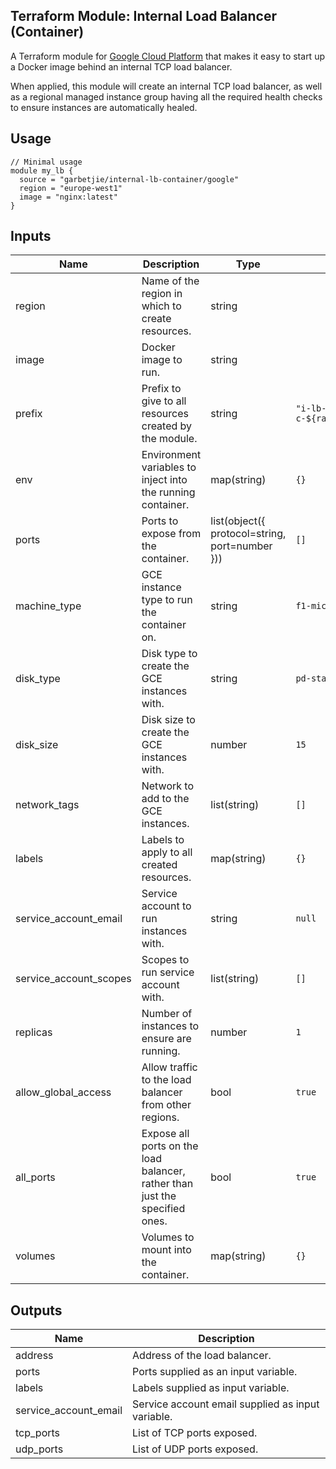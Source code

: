 Terraform Module: Internal Load Balancer (Container)
----------------------------------------------------

A Terraform module for [Google Cloud Platform](https://cloud.google.com/) that makes it easy to start up a Docker image
behind an internal TCP load balancer.

When applied, this module will create an internal TCP load balancer, as well as a regional managed instance group having
all the required health checks to ensure instances are automatically healed. 

## Usage

```hcl-terraform
// Minimal usage
module my_lb {
  source = "garbetjie/internal-lb-container/google"
  region = "europe-west1"
  image = "nginx:latest"
}
```

## Inputs

| Name                   | Description                                                                 | Type                                           | Default                                                  | Required |
|------------------------|-----------------------------------------------------------------------------|------------------------------------------------|----------------------------------------------------------|----------|
| region                 | Name of the region in which to create resources.                            | string                                         |                                                          | Yes      |
| image                  | Docker image to run.                                                        | string                                         |                                                          | Yes      |
| prefix                 | Prefix to give to all resources created by the module.                      | string                                         | `"i-lb-c-${random_id.default_prefix.hex}-${var.region}"` | No       |
| env                    | Environment variables to inject into the running container.                 | map(string)                                    | `{}`                                                     | No       |
| ports                  | Ports to expose from the container.                                         | list(object({ protocol=string, port=number })) | `[]`                                                     | No       |
| machine_type           | GCE instance type to run the container on.                                  | string                                         | `f1-micro`                                               | No       |
| disk_type              | Disk type to create the GCE instances with.                                 | string                                         | `pd-standard`                                            | No       |
| disk_size              | Disk size to create the GCE instances with.                                 | number                                         | `15`                                                     | No       |
| network_tags           | Network to add to the GCE instances.                                        | list(string)                                   | `[]`                                                     | No       |
| labels                 | Labels to apply to all created resources.                                   | map(string)                                    | `{}`                                                     | No       |
| service_account_email  | Service account to run instances with.                                      | string                                         | `null`                                                   | No       |
| service_account_scopes | Scopes to run service account with.                                         | list(string)                                   | `[]`                                                     | No       |
| replicas               | Number of instances to ensure are running.                                  | number                                         | `1`                                                      | No       |
| allow_global_access    | Allow traffic to the load balancer from other regions.                      | bool                                           | `true`                                                   | No       |
| all_ports              | Expose all ports on the load balancer, rather than just the specified ones. | bool                                           | `true`                                                   | No       |
| volumes                | Volumes to mount into the container.                                        | map(string)                                    | `{}`                                                     | No       |

## Outputs

| Name                  | Description                                       |
|-----------------------|---------------------------------------------------|
| address               | Address of the load balancer.                     |
| ports                 | Ports supplied as an input variable.              |
| labels                | Labels supplied as input variable.                |
| service_account_email | Service account email supplied as input variable. |
| tcp_ports             | List of TCP ports exposed.                        |
| udp_ports             | List of UDP ports exposed.                        |
